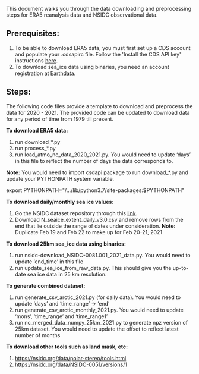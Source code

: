 This document walks you through the data downloading and preprocessing steps for ERA5 reanalysis data and NSIDC observational data.

## Prerequisites:
1. To be able to download ERA5 data, you must first set up a CDS account and populate your .cdsapirc file. Follow the 'Install the CDS API key' instructions [here](https://cds.climate.copernicus.eu/api-how-to#install-the-cds-api-key).
2. To download sea_ice data using binaries, you need an account registration at [Earthdata](https://urs.earthdata.nasa.gov/users/new). 

## Steps:
The following code files provide a template to download and preprocess the data for 2020 - 2021. The provided code can be updated to download data for any period of time from 1979 till present.

**To download ERA5 data:**
1. run download_*.py
2. run process_*.py
3. run load_atmo_nc_data_2020_2021.py. You would need to update ‘days’ in this file to reflect the number of days the data corresponds to.

**Note:** You would need to import csdapi package to run download_*.py and update your PYTHONPATH system variable.

export PYTHONPATH="/.../lib/python3.7/site-packages:$PYTHONPATH"

**To download daily/monthly sea ice values:**
1. Go the NSIDC dataset repository through this [link](https://nsidc.org/data/G02135/versions/3).
2. Download N_seaice_extent_daily_v3.0.csv and remove rows from the end that lie outside the range of dates under consideration.
**Note:** Duplicate Feb 19 and Feb 22 to make up for Feb 20-21, 2021

**To download 25km sea_ice data using binaries:**
1. run nsidc-download_NSIDC-0081.001_2021_data.py. You would need to update ‘end_time’ in this file
2. run update_sea_ice_from_raw_data.py.
This should give you the up-to-date sea ice data in 25 km resolution.

**To generate combined dataset:**
1. run generate_csv_arctic_2021.py (for daily data). You would need to update ‘days’ and ‘time_range’ -> ‘end’
2. run generate_csv_arctic_monthly_2021.py. You would need to update ‘mons’, ‘time_range’ and ‘time_range1’
3. run nc_merged_data_numpy_25km_2021.py to generate npz version of 25km dataset. You would need to update the offset to reflect latest number of months
 
**To download other tools such as land mask, etc:**
1. https://nsidc.org/data/polar-stereo/tools.html
2. https://nsidc.org/data/NSIDC-0051/versions/1
